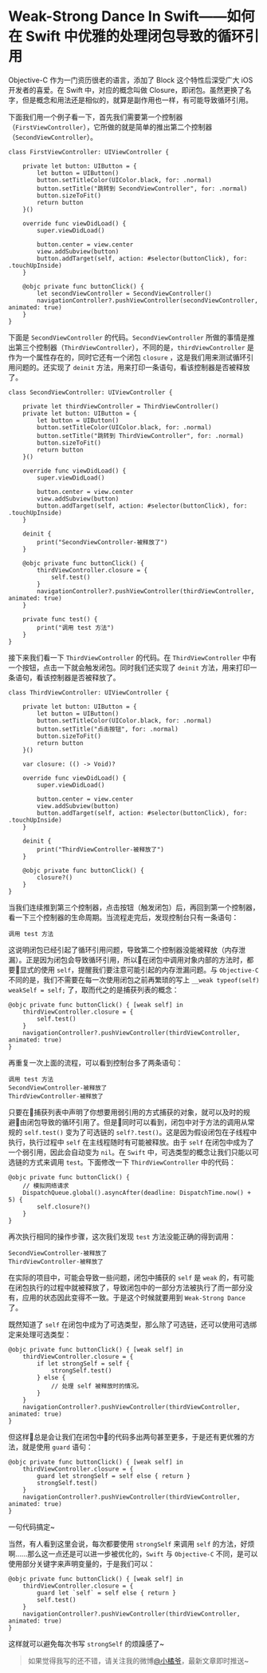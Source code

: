 # Weak-Strong Dance In Swift——如何在 Swift 中优雅的处理闭包导致的循环引用

Objective-C 作为一门资历很老的语言，添加了 Block 这个特性后深受广大 iOS 开发者的喜爱。在 Swift 中，对应的概念叫做 Closure，即闭包。虽然更换了名字，但是概念和用法还是相似的，就算是副作用也一样，有可能导致循环引用。

下面我们用一个例子看一下，首先我们需要第一个控制器（`FirstViewController`），它所做的就是简单的推出第二个控制器（`SecondViewController`）。

```
class FirstViewController: UIViewController {
    
    private let button: UIButton = {
        let button = UIButton()
        button.setTitleColor(UIColor.black, for: .normal)
        button.setTitle("跳转到 SecondViewController", for: .normal)
        button.sizeToFit()
        return button
    }()
    
    override func viewDidLoad() {
        super.viewDidLoad()
        
        button.center = view.center
        view.addSubview(button)
        button.addTarget(self, action: #selector(buttonClick), for: .touchUpInside)
    }
    
    @objc private func buttonClick() {
        let secondViewController = SecondViewController()        
        navigationController?.pushViewController(secondViewController, animated: true)
    }
}
```

下面是 `SecondViewController` 的代码。`SecondViewController` 所做的事情是推出第三个控制器（`ThirdViewController`），不同的是，`thirdViewController` 是作为一个属性存在的，同时它还有一个闭包 `closure` ，这是我们用来测试循环引用问题的。还实现了 `deinit` 方法，用来打印一条语句，看该控制器是否被释放了。

```
class SecondViewController: UIViewController {
    
    private let thirdViewController = ThirdViewController()
    private let button: UIButton = {
        let button = UIButton()
        button.setTitleColor(UIColor.black, for: .normal)
        button.setTitle("跳转到 ThirdViewController", for: .normal)
        button.sizeToFit()
        return button
    }()
    
    override func viewDidLoad() {
        super.viewDidLoad()
        
        button.center = view.center
        view.addSubview(button)
        button.addTarget(self, action: #selector(buttonClick), for: .touchUpInside)
    }
    
    deinit {
        print("SecondViewController-被释放了")
    }
    
    @objc private func buttonClick() {
        thirdViewController.closure = {
            self.test()
        }
        navigationController?.pushViewController(thirdViewController, animated: true)
    }
    
    private func test() {
        print("调用 test 方法")
    }
}

```

接下来我们看一下 `ThirdViewController` 的代码。在 `ThirdViewController` 中有一个按钮，点击一下就会触发闭包。同时我们还实现了 `deinit` 方法，用来打印一条语句，看该控制器是否被释放了。

```
class ThirdViewController: UIViewController {
    
    private let button: UIButton = {
        let button = UIButton()
        button.setTitleColor(UIColor.black, for: .normal)
        button.setTitle("点击按钮", for: .normal)
        button.sizeToFit()
        return button
    }()
    
    var closure: (() -> Void)?
    
    override func viewDidLoad() {
        super.viewDidLoad()
        
        button.center = view.center
        view.addSubview(button)
        button.addTarget(self, action: #selector(buttonClick), for: .touchUpInside)
    }
    
    deinit {
        print("ThirdViewController-被释放了")
    }
    
    @objc private func buttonClick() {
        closure?()
    }
}

```

当我们连续推到第三个控制器，点击按钮（触发闭包）后，再回到第一个控制器，看一下三个控制器的生命周期。当流程走完后，发现控制台只有一条语句：

```
调用 test 方法
```

这说明闭包已经引起了循环引用问题，导致第二个控制器没能被释放（内存泄漏）。正是因为闭包会导致循环引用，所以在闭包中调用对象内部的方法时，都要显式的使用 `self`，提醒我们要注意可能引起的内存泄漏问题。与 `Objective-C` 不同的是，我们不需要在每一次使用闭包之前再繁琐的写上 `__weak typeof(self) weakSelf = self;` 了，取而代之的是捕获列表的概念：

```   
@objc private func buttonClick() { [weak self] in 
    thirdViewController.closure = {
        self.test()
    }
    navigationController?.pushViewController(thirdViewController, animated: true)
}
```

再重复一次上面的流程，可以看到控制台多了两条语句：

```
调用 test 方法
SecondViewController-被释放了
ThirdViewController-被释放了
```

只要在捕获列表中声明了你想要用弱引用的方式捕获的对象，就可以及时的规避由闭包导致的循环引用了。但是同时可以看到，闭包中对于方法的调用从常规的 `self.test()` 变为了可选链的 `self?.test()`。这是因为假设闭包在子线程中执行，执行过程中 `self` 在主线程随时有可能被释放。由于 `self` 在闭包中成为了一个弱引用，因此会自动变为 `nil`。在 `Swift` 中，可选类型的概念让我们只能以可选链的方式来调用 `test`。下面修改一下 `ThirdViewController` 中的代码：

```
@objc private func buttonClick() {
    // 模拟网络请求
    DispatchQueue.global().asyncAfter(deadline: DispatchTime.now() + 5) {
        self.closure?()
    }
}
```

再次执行相同的操作步骤，这次我们发现 `test` 方法没能正确的得到调用：

```
SecondViewController-被释放了
ThirdViewController-被释放了
```

在实际的项目中，可能会导致一些问题，闭包中捕获的 `self` 是 `weak` 的，有可能在闭包执行的过程中就被释放了，导致闭包中的一部分方法被执行了而一部分没有，应用的状态因此变得不一致。于是这个时候就要用到 `Weak-Strong Dance` 了。

既然知道了 `self` 在闭包中成为了可选类型，那么除了可选链，还可以使用可选绑定来处理可选类型：

```
@objc private func buttonClick() { [weak self] in 
    thirdViewController.closure = {
        if let strongSelf = self {
            strongSelf.test()
        } else {
            // 处理 self 被释放时的情况。
        }
    }
    navigationController?.pushViewController(thirdViewController, animated: true)
}
```

但这样总是会让我们在闭包中的代码多出两句甚至更多，于是还有更优雅的方法，就是使用 `guard` 语句：

```
@objc private func buttonClick() { [weak self] in 
    thirdViewController.closure = {
        guard let strongSelf = self else { return } 
        strongSelf.test()
    }
    navigationController?.pushViewController(thirdViewController, animated: true)
}
```

一句代码搞定~

当然，有人看到这里会说，每次都要使用 `strongSelf` 来调用 `self` 的方法，好烦啊……那么这一点还是可以进一步被优化的，`Swift` 与 `Objective-C` 不同，是可以使用部分关键字来声明变量的，于是我们可以：

```
@objc private func buttonClick() { [weak self] in 
    thirdViewController.closure = {
        guard let `self` = self else { return } 
        self.test()
    }
    navigationController?.pushViewController(thirdViewController, animated: true)
}
```

这样就可以避免每次书写 `strongSelf` 的烦躁感了~

> 如果觉得我写的还不错，请关注我的微博[@小橘爷](http://weibo.com/yanghaoyu0225)，最新文章即时推送~